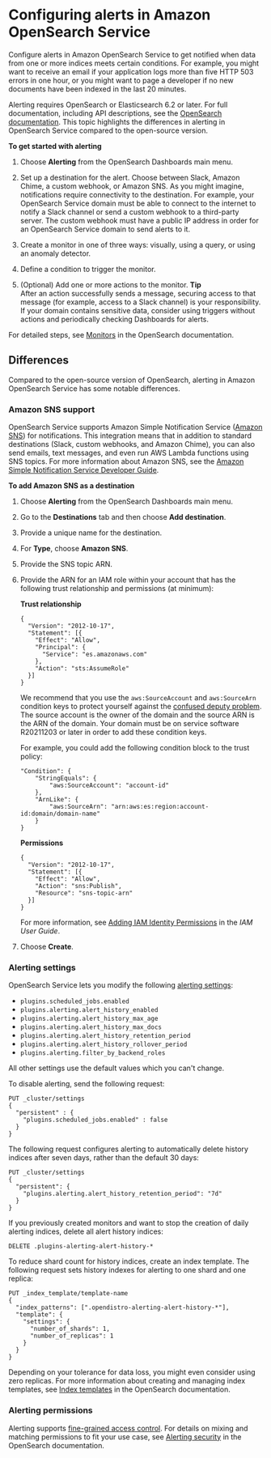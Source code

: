 # Configuring alerts in Amazon OpenSearch Service<a name="alerting"></a>

Configure alerts in Amazon OpenSearch Service to get notified when data from one or more indices meets certain conditions\. For example, you might want to receive an email if your application logs more than five HTTP 503 errors in one hour, or you might want to page a developer if no new documents have been indexed in the last 20 minutes\. 

Alerting requires OpenSearch or Elasticsearch 6\.2 or later\. For full documentation, including API descriptions, see the [OpenSearch documentation](https://opensearch.org/docs/latest/monitoring-plugins/alerting/index/)\. This topic highlights the differences in alerting in OpenSearch Service compared to the open\-source version\.

**To get started with alerting**

1. Choose **Alerting** from the OpenSearch Dashboards main menu\.

1. Set up a destination for the alert\. Choose between Slack, Amazon Chime, a custom webhook, or Amazon SNS\. As you might imagine, notifications require connectivity to the destination\. For example, your OpenSearch Service domain must be able to connect to the internet to notify a Slack channel or send a custom webhook to a third\-party server\. The custom webhook must have a public IP address in order for an OpenSearch Service domain to send alerts to it\.

1. Create a monitor in one of three ways: visually, using a query, or using an anomaly detector\.

1. Define a condition to trigger the monitor\.

1. \(Optional\) Add one or more actions to the monitor\.
**Tip**  
After an action successfully sends a message, securing access to that message \(for example, access to a Slack channel\) is your responsibility\. If your domain contains sensitive data, consider using triggers without actions and periodically checking Dashboards for alerts\.

For detailed steps, see [Monitors](https://opensearch.org/docs/latest/monitoring-plugins/alerting/monitors/) in the OpenSearch documentation\.

## Differences<a name="alerting-diff"></a>

Compared to the open\-source version of OpenSearch, alerting in Amazon OpenSearch Service has some notable differences\.

### Amazon SNS support<a name="alerting-diff-sns"></a>

OpenSearch Service supports Amazon Simple Notification Service \([Amazon SNS](https://aws.amazon.com/sns/)\) for notifications\. This integration means that in addition to standard destinations \(Slack, custom webhooks, and Amazon Chime\), you can also send emails, text messages, and even run AWS Lambda functions using SNS topics\. For more information about Amazon SNS, see the [Amazon Simple Notification Service Developer Guide](https://docs.aws.amazon.com/sns/latest/dg/)\.

**To add Amazon SNS as a destination**

1. Choose **Alerting** from the OpenSearch Dashboards main menu\.

1. Go to the **Destinations** tab and then choose **Add destination**\.

1. Provide a unique name for the destination\.

1. For **Type**, choose **Amazon SNS**\.

1. Provide the SNS topic ARN\.

1. Provide the ARN for an IAM role within your account that has the following trust relationship and permissions \(at minimum\):

   **Trust relationship**

   ```
   {
     "Version": "2012-10-17",
     "Statement": [{
       "Effect": "Allow",
       "Principal": {
         "Service": "es.amazonaws.com"
       },
       "Action": "sts:AssumeRole"
     }]
   }
   ```

   We recommend that you use the `aws:SourceAccount` and `aws:SourceArn` condition keys to protect yourself against the [confused deputy problem](https://docs.aws.amazon.com/IAM/latest/UserGuide/confused-deputy.html)\. The source account is the owner of the domain and the source ARN is the ARN of the domain\. Your domain must be on service software R20211203 or later in order to add these condition keys\.

   For example, you could add the following condition block to the trust policy:

   ```
   "Condition": {
       "StringEquals": {
           "aws:SourceAccount": "account-id"
       },
       "ArnLike": {
           "aws:SourceArn": "arn:aws:es:region:account-id:domain/domain-name"
       }
   }
   ```

   **Permissions**

   ```
   {
     "Version": "2012-10-17",
     "Statement": [{
       "Effect": "Allow",
       "Action": "sns:Publish",
       "Resource": "sns-topic-arn"
     }]
   }
   ```

   For more information, see [Adding IAM Identity Permissions](https://docs.aws.amazon.com/IAM/latest/UserGuide/access_policies_manage-attach-detach.html#add-policies-console) in the *IAM User Guide*\.

1. Choose **Create**\.

### Alerting settings<a name="alerting-diff-settings"></a>

OpenSearch Service lets you modify the following [alerting settings](https://opensearch.org/docs/latest/monitoring-plugins/alerting/settings/):
+ `plugins.scheduled_jobs.enabled`
+ `plugins.alerting.alert_history_enabled`
+ `plugins.alerting.alert_history_max_age`
+ `plugins.alerting.alert_history_max_docs`
+ `plugins.alerting.alert_history_retention_period`
+ `plugins.alerting.alert_history_rollover_period`
+ `plugins.alerting.filter_by_backend_roles`

All other settings use the default values which you can't change\.

To disable alerting, send the following request:

```
PUT _cluster/settings
{
  "persistent" : {
    "plugins.scheduled_jobs.enabled" : false
  }
}
```

The following request configures alerting to automatically delete history indices after seven days, rather than the default 30 days:

```
PUT _cluster/settings
{
  "persistent": {
    "plugins.alerting.alert_history_retention_period": "7d"
  }
}
```

If you previously created monitors and want to stop the creation of daily alerting indices, delete all alert history indices:

```
DELETE .plugins-alerting-alert-history-*
```

To reduce shard count for history indices, create an index template\. The following request sets history indexes for alerting to one shard and one replica:

```
PUT _index_template/template-name
{
  "index_patterns": [".opendistro-alerting-alert-history-*"],
  "template": {
    "settings": {
      "number_of_shards": 1,
      "number_of_replicas": 1
    }
  }
}
```

Depending on your tolerance for data loss, you might even consider using zero replicas\. For more information about creating and managing index templates, see [Index templates](https://opensearch.org/docs/latest/opensearch/index-templates/) in the OpenSearch documentation\. 

### Alerting permissions<a name="alerting-diff-perms"></a>

Alerting supports [fine\-grained access control](fgac.md)\. For details on mixing and matching permissions to fit your use case, see [Alerting security](https://opensearch.org/docs/latest/monitoring-plugins/alerting/security/) in the OpenSearch documentation\.